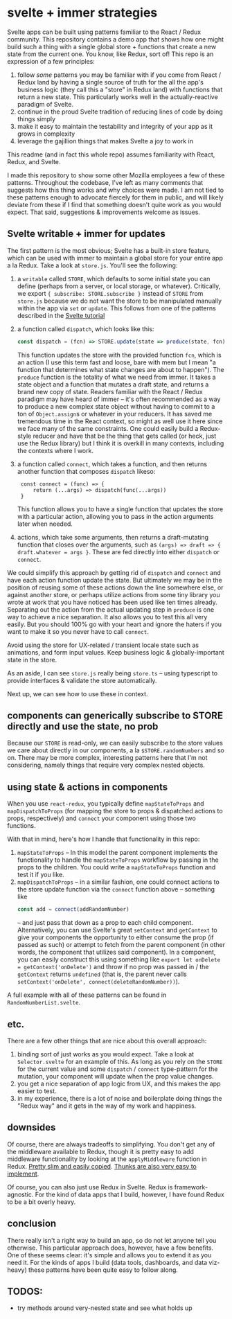 # svelte + immer strategies

Svelte apps can be built using patterns familiar to the React / Redux community.
This repository contains a demo app that shows how one might build such a thing with
a single global store + functions that create a new state from the current
one. You know, like Redux, sort of! This repo is an expression of a few principles:

1. follow _some_ patterns you may be familiar with if you come from React /
   Redux land by having a single source of truth for the all the app's business
   logic (they call this a "store" in Redux land) with functions that return a
   new state. This particularly works well in the actually-reactive paradigm of Svelte.
2. continue in the proud Svelte tradition of reducing lines of code by doing
   things simply
3. make it easy to maintain the testability and integrity of your app as it
   grows in complexity
4. leverage the gajillion things that makes Svelte a joy to work in

This readme (and in fact this whole repo) assumes familiarity with React, Redux,
and Svelte.

I made this repository to show some other Mozilla employees a few of these patterns. Throughout the codebase, I've left as many comments that suggests how this thing
works and why choices were made. I am not tied to these patterns enough to
advocate fiercely for them in public, and will likely deviate from these if I
find that something doesn't quite work as you would expect. That said,
suggestions & improvements welcome as issues.

## Svelte writable + immer for updates

The first pattern is the most obvious; Svelte has a built-in store feature, which can be used with immer to maintain
a global store for your entire app a la Redux. Take a look at `store.js`. You'll see the
following:

1. a `writable` called `STORE`, which defaults to some initial state you can
   define (perhaps from a server, or local storage, or whatever). Critically, we export 
    `{ subscribe: STORE.subscribe }` instead of `STORE` from `store.js` because we do not want
    the store to be manipulated manually within the app via `set` or `update`. This follows from one
    of the patterns described in the [Svelte
    tutorial](https://svelte.dev/tutorial/custom-stores)
2. a function called `dispatch`, which looks like this:
    ```javascript
    const dispatch = (fcn) => STORE.update(state => produce(state, fcn))
    ``` 
    This function updates the store with the provided function `fcn`,
    which is an action (I use this term fast and loose, bare with mem but I mean
    "a function that determines what state changes are about to happen"). The
    `produce` function is the totality of what we need from immer. It takes a state object and a function
    that mutates a draft state, and returns a brand new copy of state.
    Readers familiar with the React / Redux paradigm may have heard of immer –
    it's often recommended as a way to produce a new complex state
    object without having to commit to a ton of `Object.assign`s or whatever in
    your reducers. It
    has saved me tremendous time in the React context, so might as well use it
    here since we face many of the same constraints. One could easily build a
    Redux-style reducer and have that be the thing that gets called (or heck,
    just use the Redux library) but I think it is overkill in many contexts,
    including the contexts where I work.
3. a function called `connect`, which takes a function, and then returns another
   function that composes `dispatch` likeso:

   ```
    const connect = (func) => {
        return (...args) => dispatch(func(...args))
    }
   ```
   This function allows you to have a single function that updates the store
   with a particular action, allowing you to pass in the action arguments later when needed.
4. actions, which take some arguments, then returns a draft-mutating function that
   closes over the arguments, such as `(args) => draft => { draft.whatever = args
   }`. These are fed directly into either `dispatch` or `connect`.

We could simplify this approach by getting rid of `dispatch` and
`connect` and have each action function update the state. But ultimately we may be in the position of reusing some of
these actions down the line somewhere else, or against another store, or perhaps
utilize actions from some tiny library you wrote at work that you have noticed
has been used like ten times already. Separating out the action from the actual
updating step in `produce` is one way to achieve a nice separation. It also
allows you to test this all very easily. But you should 100% go with your heart
and ignore the haters if you want to make it so you never have to call
`connect`.

Avoid using the store for UX-related / transient locale state such as
animations, and form input values. Keep business logic & globally-important
state in the store.

As an aside, I can see `store.js` really being `store.ts` – using typescript to provide
interfaces & validate the store automatically.

Next up, we can see how to use these in context.

## components can generically subscribe to STORE directly and use the state, no prob

Because our `STORE` is read-only, we can easily subscribe to the
store values we care about directly in our components, a la
`$STORE.randomNumbers` and so on. There may be more complex, interesting
patterns here that I'm not considering, namely things that require very complex
nested objects.

## using state & actions in components

When you use `react-redux`, you
typically define  `mapStateToProps` and `mapDispatchToProps` (for mapping the
store to props & dispatched actions to props, respectively) and `connect` your
component using those two functions.

With that in mind, here's how I handle that functionality in this repo:

1. `mapStateToProps` – In this model the parent component implements the functionality to handle the
   `mapStateToProps` workflow by passing in the props to the children. You could
   write a `mapStateToProps` function and test it if you like.
2. `mapDispatchToProps` – in a similar fashion, one could connect actions to the store
   update function via the `connect` function above – something like 
   ```javascript
   const add = connect(addRandomNumber)
   ```
    – and just pass that down as a prop to each child component. Alternatively, you
    can use Svelte's great `setContext` and `getContext` to give your components
    the opportunity to either consume the prop (if passed as such) or attempt to
    fetch from the parent component (in other words, the component that utilizes
    said component). In a component, you can easily construct this
    using something like `export let onDelete = getContext('onDelete')` and
    throw if no prop was passed in / the `getContext` returns `undefined` (that
    is, the parent never calls `setContext('onDelete',
    connect(deleteRandomNumber))`).

A full example with all of these patterns can be found in `RandomNumberList.svelte`.

## etc.

There are a few other things that are nice about this overall approach:

1. binding sort of just works as you would expect. Take a look at
   `Selector.svelte` for an example of this. As long as you rely on the `STORE`
   for the current value and some `dispatch` / `connect` type-pattern for the mutation,
   your component will update when the prop value changes.
2. you get a nice separation of app logic from UX, and this makes the app easier
   to test.
3. in my experience, there is a lot of noise and boilerplate doing things the
   "Redux way" and it gets in the way of my work and happiness.

## downsides

Of course, there are always tradeoffs to simplifying. You don't get any of the
middleware available to Redux, though it is pretty easy to add
middleware functionality by looking at the `applyMiddleware` function in Redux. [Pretty slim and easily
copied](https://github.com/reduxjs/redux/blob/master/src/applyMiddleware.js).
[Thunks are also very easy to implement](https://github.com/reduxjs/redux-thunk/blob/master/src/index.js).

Of course, you can also just use Redux in Svelte. Redux is framework-agnostic. For the kind
of data apps that I build, however, I have found Redux to be a bit overly heavy.

## conclusion

There really isn't a right way to build an app, so do not let anyone tell you
otherwise. This particular approach does, however, have a few benefits. One of
these seems clear: it's simple and allows you to extend it as you need it. For
the kinds of apps I build (data tools, dashboards, and data viz-heavy) these
patterns have been quite easy to follow along.



## TODOS:

- try methods around very-nested state and see what holds up